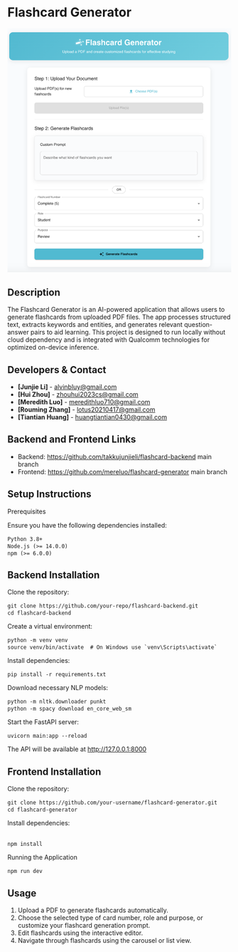 # Flashcard Generator

![UI Preview](ui.png)

## Description

The Flashcard Generator is an AI-powered application that allows users to generate flashcards from uploaded PDF files. The app processes structured text, extracts keywords and entities, and generates relevant question-answer pairs to aid learning. This project is designed to run locally without cloud dependency and is integrated with Qualcomm technologies for optimized on-device inference.

## Developers & Contact

- **[Junjie Li]** - alvinbluy@gmail.com
- **[Hui Zhou]** - zhouhui2023cs@gmail.com
- **[Meredith Luo]** - meredithluo710@gmail.com
- **[Rouming Zhang]** - lotus20210417@gmail.com
- **[Tiantian Huang]** - huangtiantian0430@gmail.com


## Backend and Frontend Links

- Backend: https://github.com/takkujunjieli/flashcard-backend main branch
- Frontend: https://github.com/mereluo/flashcard-generator main branch

## Setup Instructions

Prerequisites

Ensure you have the following dependencies installed:

```
Python 3.8+
Node.js (>= 14.0.0)
npm (>= 6.0.0)
```

## Backend Installation

Clone the repository:

```
git clone https://github.com/your-repo/flashcard-backend.git
cd flashcard-backend
```

Create a virtual environment:

```
python -m venv venv
source venv/bin/activate  # On Windows use `venv\Scripts\activate`
```

Install dependencies:

```
pip install -r requirements.txt
```

Download necessary NLP models:

```
python -m nltk.downloader punkt
python -m spacy download en_core_web_sm
```

Start the FastAPI server:
```
uvicorn main:app --reload
```

The API will be available at http://127.0.0.1:8000

## Frontend Installation

Clone the repository:

```
git clone https://github.com/your-username/flashcard-generator.git
cd flashcard-generator
```

Install dependencies:

```

npm install
```

Running the Application

```
npm run dev
```

## Usage

1. Upload a PDF to generate flashcards automatically.
2. Choose the selected type of card number, role and purpose, or customize your flashcard generation prompt.
3. Edit flashcards using the interactive editor.
4. Navigate through flashcards using the carousel or list view.
